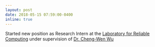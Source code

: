 ```yaml
---
layout: post
date: 2018-05-15 07:59:00-0400
inline: true
---
```


Started new position as Research Intern at the [Laboratory for Reliable Computing](https://larc.site.nthu.edu.tw/p/412-1231-84.php?Lang=en) under supervision of [Dr. Cheng-Wen Wu](https://sites.google.com/gapp.nthu.edu.tw/cww/)

